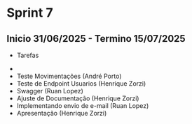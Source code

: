 # Sprint 7

## Inicio 31/06/2025 - Termino 15/07/2025

 * Tarefas
 - 
 - Teste Movimentações (André Porto)
 - Teste de Endpoint Usuarios (Henrique Zorzi)
 - Swagger (Ruan Lopez)
 - Ajuste de Documentação (Henrique Zorzi)
 - Implementando envio de e-mail (Ruan Lopez)
 - Apresentação (Henrique Zorzi)